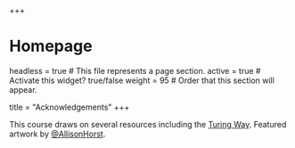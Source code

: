+++
# Homepage
headless = true  # This file represents a page section.
active = true  # Activate this widget? true/false
weight = 95  # Order that this section will appear.

title = "Acknowledgements"
+++

This course draws on several resources including the [Turing Way](https://the-turing-way.netlify.app/reproducible-research/overview/overview-definitions.html). Featured artwork by [@AllisonHorst](https://github.com/allisonhorst/stats-illustrations).